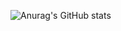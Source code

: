 ![Anurag's GitHub stats](https://github-readme-stats.vercel.app/api?username=gakawarstone&show_icons=true&theme=cobalt)
